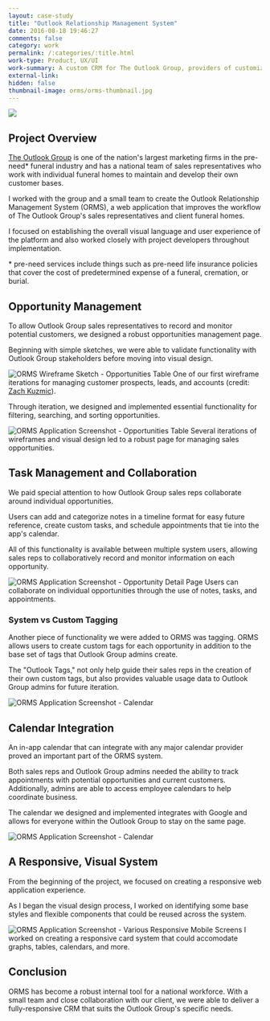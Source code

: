 ```yaml
---
layout: case-study
title: "Outlook Relationship Management System"
date: 2016-08-18 19:46:27
comments: false
category: work
permalink: /:categories/:title.html
work-type: Product, UX/UI
work-summary: A custom CRM for The Outlook Group, providers of customized pre-need services, resources and systems to progressive funeral homes across the country.
external-link:
hidden: false
thumbnail-image: orms/orms-thumbnail.jpg
---
```


<div class="grid grid--featured-image grid-mb">
	<div class="grid__item grid__item--full">
	    <img  src="{{ site.url }}/assets/work/orms/featured-image-orms.jpg">
	</div>
</div>

## Project Overview

<a href="http://www.theoutlookgroup.com/" target="_blank" class="link--text-in-p">The Outlook Group</a> is one of the nation's largest marketing firms in the pre-need\* funeral industry and has a national team of sales representatives who work with individual funeral homes to maintain and develop their own customer bases.

I worked with the group and a small team to create the Outlook Relationship Management System (ORMS), a web application that improves the workflow of The Outlook Group's sales representatives and client funeral homes.

I focused on establishing the overall visual language and user experience of the platform and also worked closely with project developers throughout implementation.

<p class="footnote">
  * pre-need services include things such as pre-need life insurance policies that cover the cost of predetermined expense of a funeral, cremation, or burial.
</p>

## Opportunity Management

To allow Outlook Group sales representatives to record and monitor potential customers, we designed a robust opportunities management page.

Beginning with simple sketches, we were able to validate functionality with Outlook Group stakeholders before moving into visual design.

<div class="grid grid-mt grid-mb">
	<div class="grid__item grid__item--full">
	    <img  src="{{ site.url }}/assets/work/orms/orms-wireframe-sketches__opportunities.jpg" alt="ORMS Wireframe Sketch - Opportunities Table">
	    <span class="img-caption">One of our first wireframe iterations for managing customer prospects, leads, and accounts (credit: <a href="https://www.zachkuzmic.com/" target="_blank">Zach Kuzmic</a>).</span>
	</div>
</div>

Through iteration, we designed and implemented essential functionality for filtering, searching, and sorting opportunities.

<div class="grid grid-mt grid-mb">
	<div class="grid__item grid__item--full">
	    <img  src="{{ site.url }}/assets/work/orms/orms-screenshot__opportunities@2x.png" alt="ORMS Application Screenshot - Opportunities Table">
	    <span class="img-caption">Several iterations of wireframes and visual design led to a robust page for managing sales opportunities.</span>
	</div>
</div>

## Task Management and Collaboration

We paid special attention to how Outlook Group sales reps collaborate around individual opportunities.

Users can add and categorize notes in a timeline format for easy future reference, create custom tasks, and schedule appointments that tie into the app's calendar.

All of this functionality is available between multiple system users, allowing sales reps to collaboratively record and monitor information on each opportunity.

<div class="grid grid-mt grid-mb">
	<div class="grid__item grid__item--full">
	    <img  src="{{ site.url }}/assets/work/orms/orms-screenshot__opportunity-detail@2x.png" alt="ORMS Application Screenshot - Opportunity Detail Page">
	    <span class="img-caption">Users can collaborate on individual opportunities through the use of notes, tasks, and appointments.</span>
	</div>
</div>

### System vs Custom Tagging

Another piece of functionality we were added to ORMS was tagging. ORMS allows users to create custom tags for each opportunity in addition to the base set of tags that Outlook Group admins create.

The "Outlook Tags," not only help guide their sales reps in the creation of their own custom tags, but also provides valuable usage data to Outlook Group admins for future iteration.

<div class="grid grid-mt grid-mb">
	<div class="grid__item grid__item--full no-shadow">
	    <img  src="{{ site.url }}/assets/work/orms/orms-detail__tags.png" alt="ORMS Application Screenshot - Calendar">
	</div>
</div>

## Calendar Integration

An in-app calendar that can integrate with any major calendar provider proved an important part of the ORMS system.

Both sales reps and Outlook Group admins needed the ability to track appointments with potential opportunities and current customers. Additionally, admins are able to access employee calendars to help coordinate business.

The calendar we designed and implemented integrates with Google and allows for everyone within the Outlook Group to stay on the same page.

<div class="grid grid-mt">
	<div class="grid__item grid__item--full">
	    <img  src="{{ site.url }}/assets/work/orms/orms-screenshot__calendar@2x.png" alt="ORMS Application Screenshot - Calendar">
	</div>
</div>

## A Responsive, Visual System

From the beginning of the project, we focused on creating a responsive web application experience.

As I began the visual design process, I worked on identifying some base styles and flexible components that could be reused across the system.

<div class="grid grid-mt grid-mb">
	<div class="grid__item grid__item--full no-shadow">
	    <img  src="{{ site.url }}/assets/work/orms/orms-detail__responsive@2x.png" alt="ORMS Application Screenshot - Various Responsive Mobile Screens">
	    <span class="img-caption text--centered">I worked on creating a responsive card system that could accomodate graphs, tables, calendars, and more.</span>
	</div>
</div>

<div class="fin-tip">
</div>

<h2 class="text-center">
	Conclusion
</h2>

ORMS has become a robust internal tool for a national workforce. With a small team and close collaboration with our client, we were able to deliver a fully-responsive CRM that suits the Outlook Group's specific needs.
